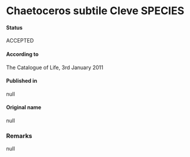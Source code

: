Chaetoceros subtile Cleve SPECIES
=======

#### Status
ACCEPTED

#### According to
The Catalogue of Life, 3rd January 2011

#### Published in
null

#### Original name
null

### Remarks
null